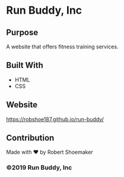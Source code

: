 # Run Buddy, Inc

## Purpose
A website that offers fitness training services. 

## Built With
* HTML
* CSS

## Website
https://robshoe187.github.io/run-buddy/

## Contribution
Made with ❤️ by Robert Shoemaker

### ©️2019 Run Buddy, Inc
